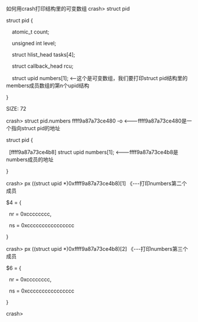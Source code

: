 如何用crash打印结构里的可变数组
crash> struct pid

struct pid {

    atomic_t count;

    unsigned int level;

    struct hlist_head tasks[4];

    struct callback_head rcu;

    struct upid numbers[1]; <—这个是可变数组，我们要打印struct pid结构里的members成员数组的第n个upid结构

}

SIZE: 72

crash> struct pid.numbers ffff9a87a73ce480 -o <---ffff9a87a73ce480是一个指向struct pid的地址

struct pid {

  [ffff9a87a73ce4b8] struct upid numbers[1]; <---ffff9a87a73ce4b8是numbers成员的地址

}

crash> px ((struct upid *)0xffff9a87a73ce4b8)[1] 《---打印numbers第二个成员

$4 = {

  nr = 0xcccccccc, 

  ns = 0xcccccccccccccccc

}

crash> px ((struct upid *)0xffff9a87a73ce4b8)[2] 《---打印numbers第三个成员

$6 = {

  nr = 0xcccccccc, 

  ns = 0xcccccccccccccccc

}

crash> 


